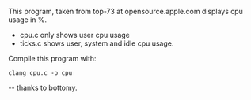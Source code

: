 This program, taken from top-73 at opensource.apple.com displays cpu usage in %.

- cpu.c only shows user cpu usage 
- ticks.c shows user, system and idle cpu usage.

Compile this program with:

`clang cpu.c -o cpu`


-- thanks to bottomy.
